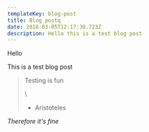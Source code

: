 ```yaml
---
templateKey: blog-post
title: Blog postq
date: 2018-03-05T12:17:30.723Z
description: Hello this is a test blog post
---
```

Hello

This is a test blog post



> Testing is fun
>
> \
>
>
> - Aristoteles



_Therefore it's fine_
